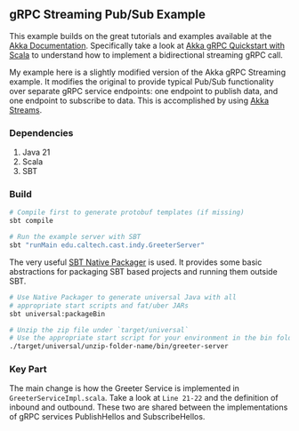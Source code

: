 ## gRPC Streaming Pub/Sub Example

This example builds on the great tutorials and examples available at the [Akka Documentation](https://doc.akka.io). 
Specifically take a look at [Akka gRPC Quickstart with Scala](https://doc.akka.io/docs/akka-grpc/current/quickstart-scala/streaming.html)
to understand how to implement a bidirectional streaming gRPC call. 

My example here is a slightly modified version of the Akka gRPC Streaming example. It modifies 
the original to provide typical Pub/Sub functionality over separate gRPC service endpoints: one
endpoint to publish data, and one endpoint to subscribe to data. This is accomplished by using 
[Akka Streams](https://doc.akka.io/docs/akka/current/stream/index.html).

### Dependencies
1. Java 21
2. Scala 
3. SBT

### Build
```bash
# Compile first to generate protobuf templates (if missing)
sbt compile

# Run the example server with SBT
sbt "runMain edu.caltech.cast.indy.GreeterServer"
```
The very useful [SBT Native Packager](https://www.scala-sbt.org/sbt-native-packager/) is used. It provides
some basic abstractions for packaging SBT based projects and running them outside SBT.
```bash
# Use Native Packager to generate universal Java with all
# appropriate start scripts and fat/uber JARs
sbt universal:packageBin

# Unzip the zip file under `target/universal`
# Use the appropriate start script for your environment in the bin folder
./target/universal/unzip-folder-name/bin/greeter-server
```

### Key Part
The main change is how the Greeter Service is implemented in `GreeterServiceImpl.scala`.
Take a look at `Line 21-22` and the definition of inbound and outbound. These two are shared
between the implementations of gRPC services PublishHellos and SubscribeHellos.

